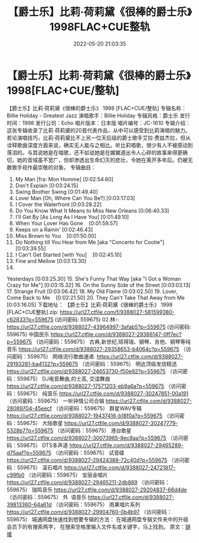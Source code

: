 ﻿---
title: 【爵士乐】比莉·荷莉黛《很棒的爵士乐》1998FLAC+CUE整轨
date: 2022-05-20 21:03:35
categories: 外语音乐
tags: 外语音乐
---
# 【爵士乐】比莉·荷莉黛《很棒的爵士乐》1998[FLAC+CUE/整轨]

【爵士乐】比莉·荷莉黛《很棒的爵士乐》 1998
[FLAC+CUE/整轨]
专辑名称：Billie Holiday - Greatest
Jazz
演唱歌手：Billie
Holiday
专辑风格：爵士乐
发行时间：1998
发行公司：Echo
唱片版本：日本版
唱片编号：JC-1610
专辑介绍：
这张专辑收录了比莉·荷莉黛的20首代表作品，从中可以感受到比莉演唱的魅力。
若论演唱技巧，比莉·荷莉黛比不上另一位天后级的爵士歌手艾拉·费兹杰拉，但从诠释歌曲深度方面来说，确实无人能与之相比。听比莉唱歌，很少有人不被感动到落泪的。与其说她是在唱歌，还不如说她是在娓娓道出令人心碎的故事来得更确切，她的音域虽不宽广，但却渗透出生命幻灭的悲壮，令她在离开多年后。仍被无数歌手视作最崇敬的对象。
专辑曲目：
01. My Man [fra: Mon
Homme]
[0:02:54.60]
02. Don't
Explain
[0:03:24.15]
03. Swing Brother
Swing
[0:01:49.40]
04. Lover Man [Oh, Where Can
You Be?]
[0:03:17.03]
05. I Cover the
Waterfront
[0:03:28.22]
06. Do You Know What It Means
to Miss New Orleans
[0:06:40.33]
07. I'll Get By [As Long As I
Have You]
[0:01:49.10]
08. When Your Lover Has
Gone    [0:01:59.57]
09. Keeps on a
Rainin'
[0:02:46.43]
10. Miss Brown to
You    [0:01:50.00]
11. Do Nothing till You Hear
from Me [aka "Concerto for Cootie"]
[0:03:39.55]
12. I Can't Get Started [with
You]    [0:02:45.10]
13. Fine and
Mellow
[0:03:13.30]
14.
Yesterdays
[0:03:25.30]
15. She's Funny That Way [aka
"I Got a Woman Crazy for Me"]
[0:03:15.32]
16. On the Sunny Side of the
Street
[0:03:03.13]
17. Strange
Fruit
[0:03:06.42]
18. My Old
Flame
[0:03:02.50]
19. Lover, Come Back to
Me    [0:02:21.50]
20. They Can't Take That Away
from Me
[0:03:16.05]
下载地址：
【爵士乐】比莉·荷莉黛《很棒的爵士乐》 1998 [FLAC+CUE整轨].zip:
https://url27.ctfile.com/f/9388027-581599380-c62833?p=559675
(访问密码: 559675)
02.林-: https://url27.ctfile.com/d/9388027-43964997-3afab5?p=559675
(访问密码: 559675)
中国民乐
https://url27.ctfile.com/d/9388027-29366147-0ff7ec?p=559675
（访问密码：559675）
古典,新世纪,班得瑞、钢琴、吉他、钢琴等纯音乐
https://url27.ctfile.com/d/9388027-29358653-b4064c?p=559675
（访问密码：559675）
网络流行歌曲速递.
https://url27.ctfile.com/d/9388027-29193281-ba4132?p=559675
（访问密码：559675）
明达顶级发烧精选
https://url27.ctfile.com/d/9388027-24653730-f50e92?p=559675
（访问密码：559675）
DJ电音舞曲,的士高, 交谊舞曲
https://url27.ctfile.com/d/9388027-17571203-eb9a6a?p=559675
（访问密码：559675）
纯音乐
https://url27.ctfile.com/d/9388027-30247851-00a191
（访问密码：559675）
一听钟情公司合辑
https://url27.ctfile.com/d/9388027-28089704-45eecf
（访问密码：559675）
群星WAV专辑
https://url27.ctfile.com/d/9388027-19437416-b18f0a?p=559675
（访问密码：559675）
大陆歌星
https://url27.ctfile.com/d/9388027-30247779-5328b7?p=559675
（访问密码：559675）
港台歌星
https://url27.ctfile.com/d/9388027-30073965-8ec8aa?p=559675
（访问密码：559675）
DTS多声道
https://url27.ctfile.com/d/9388027-29465289-d75aaf?p=559675
（访问密码：559675）
试音碟
https://url27.ctfile.com/d/9388027-29424388-72c40d?p=559675
（访问密码：559675）
滚石唱片
https://url27.ctfile.com/d/9388027-24721817-c99fb0
（访问密码：559675）
宝丽金唱片
https://url27.ctfile.com/d/9388027-29465211-2db889
（访问密码：559675）
瑞鸣音乐
https://url27.ctfile.com/d/9388027-29204837-66d4de
（访问密码：559675）
外  语音乐
https://url27.ctfile.com/d/9388027-39813360-64a61d
（访问密码：559675）
雨果唱片系列
https://url27.ctfile.com/d/9388027-29904760-0b4b97
（访问密码：559675）
城通网盘快速找到想要专辑的方法：
在城通网盘专辑文件夹中的升级会员下的有搜索两字，
在搜索空格里输入文件名或关键字，马上找到。
原文：[链接](https://blog.sina.com.cn/s/blog_1647c7e7601030xcd.html)